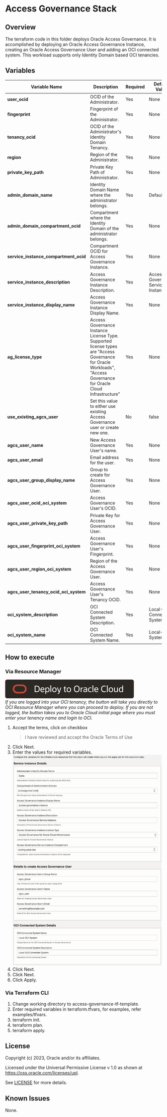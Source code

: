 # Access Governance Stack

## Overview

The terraform code in this folder deploys Oracle Access Governance.  It is accomplished by deploying an Oracle Access Governance Instance, creating an Oracle Access Governance User and adding an OCI connected system. This workload supports only Identity Domain based OCI tenancies.

## Variables
| Variable Name                          | Description                                                                                                                                                         | Required | Default Value                       |
|----------------------------------------|---------------------------------------------------------------------------------------------------------------------------------------------------------------------|---------|-------------------------------------|
| **user_ocid**                          | OCID of the Administrator.                                                                                                                                          | Yes     | None                                |
| **fingerprint**                        | Fingerprint of the Administrator.                                                                                                                                   | Yes     | None                                |
| **tenancy_ocid**                       | OCID of the Administrator's Identity Domain Tenancy.                                                                                                                | Yes     | None                                |
| **region**                             | Region of the Administrator.                                                                                                                                        | Yes     | None                                |
| **private_key_path**                   | Private Key Path of Administrator.                                                                                                                                  | Yes     | None                                |
| **admin_domain_name**                  | Identity Domain Name where the administrator belongs.                                                                                                               | Yes     | Default                             |
| **admin_domain_compartment_ocid**      | Compartment where the Identity Domain of the administrator belongs.                                                                                                 | Yes     | None                                |
| **service_instance_compartment_ocid**  | Compartment OCID for Access Governance Instance.                                                                                                                    | Yes     | None                                |
| **service_instance_description**       | Access Governance Instance Description.                                                                                                                             | Yes     | Access Governance Service Instance. |
| **service_instance_display_name**      | Access Governance Instance Display Name.                                                                                                                            | Yes     | None                                |
| **ag_license_type**                    | Access Governance Instance License Type.  Supported license types are "Access Governance for Oracle Workloads", "Access Governance for Oracle Cloud Infrastructure" |Yes      | None                                |
| **use_existing_agcs_user**             | Set this value to either use existing Access Governance user or create new one.                                                                                     | No      | false                               |
| **agcs_user_name**                     | New Access Governance User's name.                                                                                                                                  | Yes     | None                                |
| **agcs_user_email**                    | Email address for the user.                                                                                                                                         | Yes     | None                                |
| **agcs_user_group_display_name**       | Group to create for Access Governance User.                                                                                                                         | Yes     | None                                |
| **agcs_user_ocid_oci_system**          | Access Governance User's OCID.                                                                                                                                      | Yes     | None                                |
| **agcs_user_private_key_path**         | Private Key for Access Governance User.                                                                                                                             | Yes     | None                                |
| **agcs_user_fingerprint_oci_system**   | Access Governance User's Fingerprint.                                                                                                                               | Yes     | None                                |
| **agcs_user_region_oci_system**        | Region of the Access Governance User.                                                                                                                               | Yes     | None                                |
| **agcs_user_tenancy_ocid_oci_system**  | Access Governance User's Tenancy OCID.                                                                                                                              | Yes     | None                                |
| **oci_system_description**             | OCI Connected System Description.                                                                                                                                   | Yes     | Local OCI Connected System.         |
| **oci_system_name**                    | OCI Connected System Name.                                                                                                                                          | Yes     | Local-OCI-System                    |

## How to execute
### Via Resource Manager
[![Deploy_To_OCI](images/DeployToOCI.svg)](https://cloud.oracle.com/resourcemanager/stacks/create?zipUrl=https://github.com/oracle-quickstart/access-governance-tf-template/archive/refs/heads/main.zip) <br>
*If you are logged into your OCI tenancy, the button will take you directly to OCI Resource Manager where you can proceed to deploy. If you are not logged, the button takes you to Oracle Cloud initial page where you must enter your tenancy name and login to OCI.*
1. Accept the terms, click on checkbox <blockquote> <checkbox> I have reviewed and accept the Oracle Terms of Use </blockquote>
2. Click Next.
3. Enter the values for required variables. <br> 
![](images/variables.png)
4. Click Next.
5. Click Next.
6. Click Apply.

### Via Terraform CLI
1. Change working directory to access-governance-tf-template.
2. Enter required variables in terraform.tfvars, for examples, refer examples/tfvars.
3. terraform init.
4. terraform plan.
5. terraform apply.

## License
Copyright (c) 2023, Oracle and/or its affiliates.

Licensed under the Universal Permissive License v 1.0 as shown at https://oss.oracle.com/licenses/upl.

See [LICENSE](LICENSE) for more details.

## Known Issues
None.